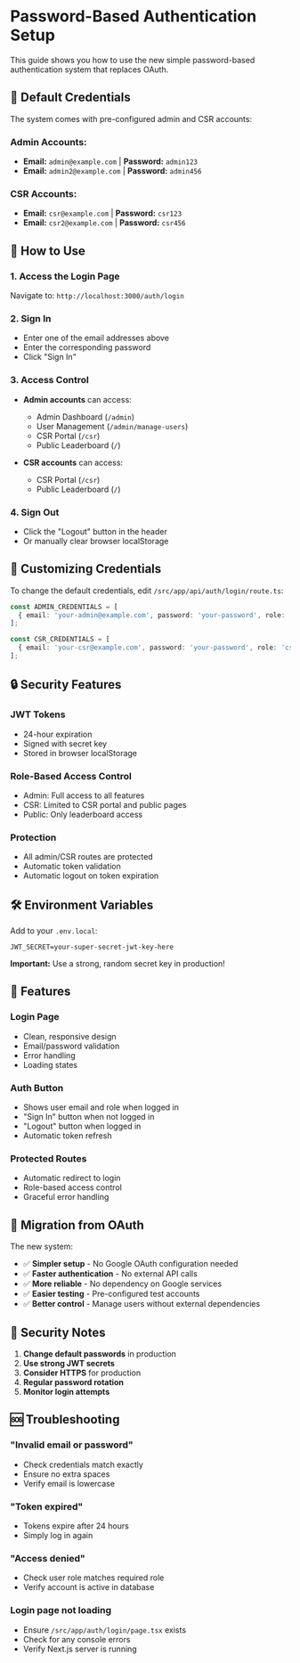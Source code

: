 # Password-Based Authentication Setup

This guide shows you how to use the new simple password-based authentication system that replaces OAuth.

## 🔑 Default Credentials

The system comes with pre-configured admin and CSR accounts:

### Admin Accounts:
- **Email:** `admin@example.com` | **Password:** `admin123`
- **Email:** `admin2@example.com` | **Password:** `admin456`

### CSR Accounts:
- **Email:** `csr@example.com` | **Password:** `csr123`
- **Email:** `csr2@example.com` | **Password:** `csr456`

## 🚀 How to Use

### 1. Access the Login Page
Navigate to: `http://localhost:3000/auth/login`

### 2. Sign In
- Enter one of the email addresses above
- Enter the corresponding password
- Click "Sign In"

### 3. Access Control
- **Admin accounts** can access:
  - Admin Dashboard (`/admin`)
  - User Management (`/admin/manage-users`)
  - CSR Portal (`/csr`)
  - Public Leaderboard (`/`)

- **CSR accounts** can access:
  - CSR Portal (`/csr`)
  - Public Leaderboard (`/`)

### 4. Sign Out
- Click the "Logout" button in the header
- Or manually clear browser localStorage

## 🔧 Customizing Credentials

To change the default credentials, edit `/src/app/api/auth/login/route.ts`:

```typescript
const ADMIN_CREDENTIALS = [
  { email: 'your-admin@example.com', password: 'your-password', role: 'admin' },
];

const CSR_CREDENTIALS = [
  { email: 'your-csr@example.com', password: 'your-password', role: 'csr' },
];
```

## 🔒 Security Features

### JWT Tokens
- 24-hour expiration
- Signed with secret key
- Stored in browser localStorage

### Role-Based Access Control
- Admin: Full access to all features
- CSR: Limited to CSR portal and public pages
- Public: Only leaderboard access

### Protection
- All admin/CSR routes are protected
- Automatic token validation
- Automatic logout on token expiration

## 🛠️ Environment Variables

Add to your `.env.local`:

```env
JWT_SECRET=your-super-secret-jwt-key-here
```

**Important:** Use a strong, random secret key in production!

## 📱 Features

### Login Page
- Clean, responsive design
- Email/password validation
- Error handling
- Loading states

### Auth Button
- Shows user email and role when logged in
- "Sign In" button when not logged in
- "Logout" button when logged in
- Automatic token refresh

### Protected Routes
- Automatic redirect to login
- Role-based access control
- Graceful error handling

## 🔄 Migration from OAuth

The new system:
- ✅ **Simpler setup** - No Google OAuth configuration needed
- ✅ **Faster authentication** - No external API calls
- ✅ **More reliable** - No dependency on Google services
- ✅ **Easier testing** - Pre-configured test accounts
- ✅ **Better control** - Manage users without external dependencies

## 🚨 Security Notes

1. **Change default passwords** in production
2. **Use strong JWT secrets**
3. **Consider HTTPS** for production
4. **Regular password rotation**
5. **Monitor login attempts**

## 🆘 Troubleshooting

### "Invalid email or password"
- Check credentials match exactly
- Ensure no extra spaces
- Verify email is lowercase

### "Token expired"
- Tokens expire after 24 hours
- Simply log in again

### "Access denied"
- Check user role matches required role
- Verify account is active in database

### Login page not loading
- Ensure `/src/app/auth/login/page.tsx` exists
- Check for any console errors
- Verify Next.js server is running
